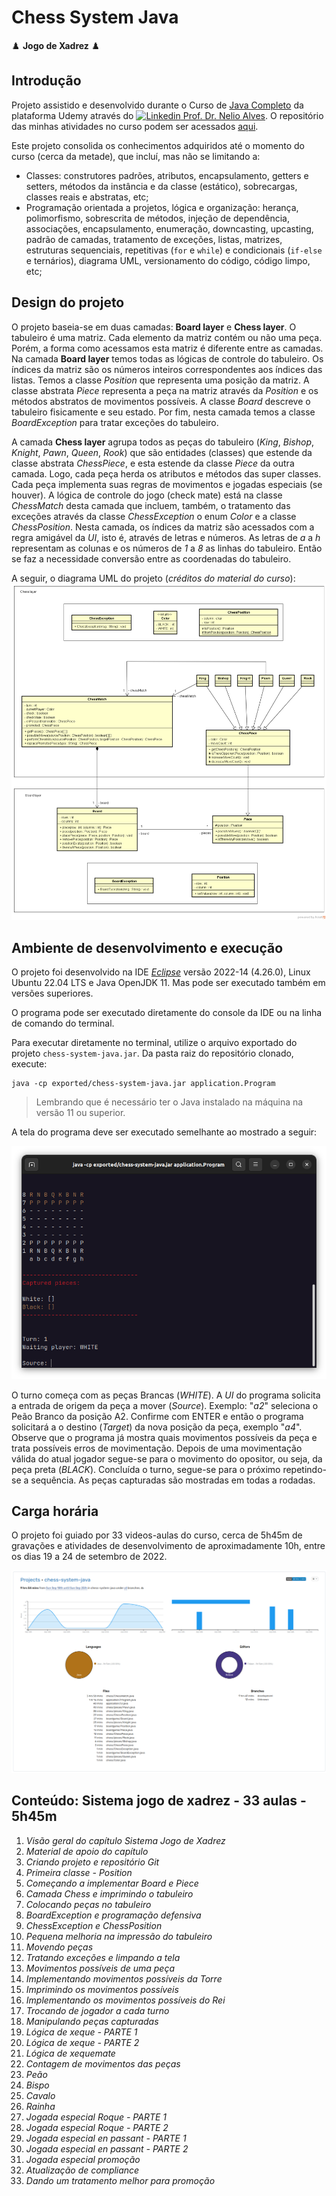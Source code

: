 # Chess System Java

:chess_pawn: __Jogo de Xadrez__ :chess_pawn:

## Introdução

Projeto assistido e desenvolvido durante o Curso de [Java Completo](https://www.udemy.com/course/java-curso-completo/) da plataforma Udemy através do [![Linkedin](https://i.stack.imgur.com/gVE0j.png) Prof. Dr. Nelio Alves](https://br.linkedin.com/in/nelio-alves). O repositório das minhas atividades no curso podem ser acessados [aqui](https://github.com/tiagosathler/udemy-java-complete-course).

Este projeto consolida os conhecimentos adquiridos até o momento do curso (cerca da metade), que incluí, mas não se limitando a:

* Classes: construtores padrões, atributos, encapsulamento, getters e setters, métodos da instância e da classe (estático), sobrecargas, classes reais e abstratas, etc;
* Programação orientada a projetos, lógica e organização: herança, polimorfismo, sobrescrita de métodos, injeção de dependência, associações, encapsulamento, enumeração, downcasting, upcasting, padrão de camadas, tratamento de exceções, listas, matrizes, estruturas sequenciais, repetitivas (`for` e `while`) e condicionais (`if-else` e ternários), diagrama UML, versionamento do código, código limpo, etc;

## Design do projeto

O projeto baseia-se em duas camadas: __Board layer__ e __Chess layer__. O tabuleiro é uma matriz. Cada elemento da matriz contém ou não uma peça. Porém, a forma como acessamos esta matriz é diferente entre as camadas. Na camada __Board layer__ temos todas as lógicas de controle do tabuleiro. Os índices da matriz são os números inteiros correspondentes aos índices das listas. Temos a classe _Position_ que representa uma posição da matriz. A classe abstrata _Piece_ representa a peça na matriz através da _Position_ e os métodos abstratos de movimentos possíveis. A classe _Board_ descreve o tabuleiro fisicamente e seu estado. Por fim, nesta camada temos a classe _BoardException_ para tratar exceções do tabuleiro.

A camada __Chess layer__ agrupa todos as peças do tabuleiro (_King_, _Bishop_, _Knight_, _Pawn_, _Queen_, _Rook_) que são entidades (classes) que estende da classe abstrata _ChessPiece_, e esta estende da classe _Piece_ da outra camada. Logo, cada peça herda os atributos e métodos das super classes. Cada peça implementa suas regras de movimentos e jogadas especiais (se houver). A lógica de controle do jogo (check mate) está na classe _ChessMatch_ desta camada que incluem, também, o tratamento das exceções através da classe _ChessException_ o enum _Color_ e a classe _ChessPosition_. Nesta camada, os índices da matriz são acessados com a regra amigável da _UI_, isto é, através de letras e números. As letras de _a_ a _h_ representam as colunas e os números de _1_ a _8_ as linhas do tabuleiro. Então se faz a necessidade conversão entre as coordenadas do tabuleiro.

A seguir, o diagrama UML do projeto (_créditos do material do curso_):
![](https://github.com/tiagosathler/chess-system-java/blob/master/misc/chess-system-design.png)

## Ambiente de desenvolvimento e execução

O projeto foi desenvolvido na IDE [_Eclipse_](https://www.eclipse.org/) versão 2022-14 (4.26.0), Linux Ubuntu 22.04 LTS e Java OpenJDK 11. Mas pode ser executado também em versões superiores.

O programa pode ser executado diretamente do console da IDE ou na linha de comando do terminal.

Para executar diretamente no terminal, utilize o arquivo exportado do projeto `chess-system-java.jar`. Da pasta raiz do repositório clonado, execute:

```
java -cp exported/chess-system-java.jar application.Program
```

> Lembrando que é necessário ter o Java instalado na máquina na versão 11 ou superior.

A tela do programa deve ser executado semelhante ao mostrado a seguir:

![](https://github.com/tiagosathler/chess-system-java/blob/master/misc/tela.png)

O turno começa com as peças Brancas (_WHITE_). A _UI_ do programa solicita a entrada de origem da peça a mover (_Source_). Exemplo: "_a2_" seleciona o Peão Branco da posição A2. Confirme com ENTER e então o programa solicitará a o destino (_Target_) da nova posição da peça, exemplo "_a4_". Observe que o programa já mostra quais movimentos possíveis da peça e trata possíveis erros de movimentação. Depois de uma movimentação válida do atual jogador segue-se para o movimento do opositor, ou seja, da peça preta (_BLACK_). Concluída o turno, segue-se para o próximo repetindo-se a sequência. As peças capturadas são mostradas em todas a rodadas.

## Carga horária

O projeto foi guiado por 33 videos-aulas do curso, cerca de 5h45m de gravações e atividades de desenvolvimento de aproximadamente 10h, entre os dias 19 a 24 de setembro de 2022.

![](https://github.com/tiagosathler/chess-system-java/blob/master/misc/wakatime-report.png)

## Conteúdo: Sistema jogo de xadrez - 33 aulas - 5h45m

  1. _Visão geral do capítulo Sistema Jogo de Xadrez_  
  2. _Material de apoio do capítulo_
  3. _Criando projeto e repositório Git_
  4. _Primeira classe - Position_
  5. _Começando a implementar Board e Piece_
  6. _Camada Chess e imprimindo o tabuleiro_
  7. _Colocando peças no tabuleiro_
  8. _BoardException e programação defensiva_
  9. _ChessException e ChessPosition_
  10. _Pequena melhoria na impressão do tabuleiro_
  11. _Movendo peças_
  12. _Tratando exceções e limpando a tela_
  13. _Movimentos possíveis de uma peça_
  14. _Implementando movimentos possíveis da Torre_
  15. _Imprimindo os movimentos possíveis_
  16. _Implementando os movimentos possíveis do Rei_
  17. _Trocando de jogador a cada turno_
  18. _Manipulando peças capturadas_
  19. _Lógica de xeque - PARTE 1_
  20. _Lógica de xeque - PARTE 2_
  21. _Lógica de xequemate_
  22. _Contagem de movimentos das peças_
  23. _Peão_
  24. _Bispo_
  25. _Cavalo_
  26. _Rainha_
  27. _Jogada especial Roque - PARTE 1_
  28. _Jogada especial Roque - PARTE 2_
  29. _Jogada especial en passant - PARTE 1_
  30. _Jogada especial en passant - PARTE 2_
  31. _Jogada especial promoção_
  32. _Atualização de compliance_
  33. _Dando um tratamento melhor para promoção_

